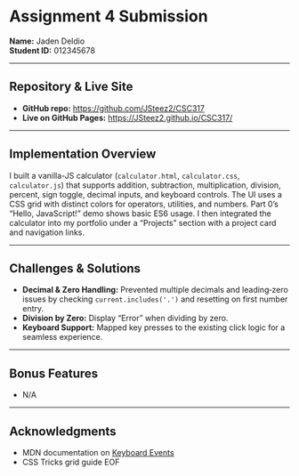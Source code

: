# Assignment 4 Submission

**Name:** Jaden Deldio  
**Student ID:** 012345678  

---

## Repository & Live Site
- **GitHub repo:** https://github.com/JSteez2/CSC317  
- **Live on GitHub Pages:** https://JSteez2.github.io/CSC317/

---

## Implementation Overview
I built a vanilla-JS calculator (`calculator.html`, `calculator.css`, `calculator.js`) that supports addition, subtraction, multiplication, division, percent, sign toggle, decimal inputs, and keyboard controls. The UI uses a CSS grid with distinct colors for operators, utilities, and numbers. Part 0’s “Hello, JavaScript!” demo shows basic ES6 usage. I then integrated the calculator into my portfolio under a “Projects” section with a project card and navigation links.

---

## Challenges & Solutions
- **Decimal & Zero Handling:** Prevented multiple decimals and leading‑zero issues by checking `current.includes('.')` and resetting on first number entry.
- **Division by Zero:** Display “Error” when dividing by zero.
- **Keyboard Support:** Mapped key presses to the existing click logic for a seamless experience.

---

## Bonus Features
- N/A

---

## Acknowledgments
- MDN documentation on [Keyboard Events](https://developer.mozilla.org/…)  
- CSS Tricks grid guide                                                         EOF
